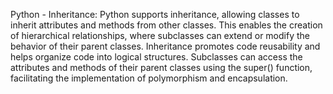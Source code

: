  Python - Inheritance:
 Python supports inheritance, allowing classes to inherit attributes and methods from other classes. This enables the creation of hierarchical relationships, where subclasses can extend or modify the behavior of their parent classes. Inheritance promotes code reusability and helps organize code into logical structures. Subclasses can access the attributes and methods of their parent classes using the super() function, facilitating the implementation of polymorphism and encapsulation.
